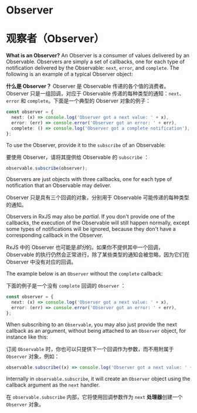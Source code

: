 # Observer

# 观察者（Observer）

**What is an Observer?** An Observer is a consumer of values delivered by an Observable. Observers are simply a set of callbacks, one for each type of notification delivered by the Observable: `next`, `error`, and `complete`. The following is an example of a typical Observer object:

**什么是 Observer？** Observer 是 Observable 传递的各个值的消费者。 Observer 只是一组回调，对应于 Observable 传递的每种类型的通知：`next`、`error` 和 `complete`。下面是一个典型的 Observer 对象的例子：

```ts
const observer = {
  next: (x) => console.log('Observer got a next value: ' + x),
  error: (err) => console.error('Observer got an error: ' + err),
  complete: () => console.log('Observer got a complete notification'),
};
```

To use the Observer, provide it to the `subscribe` of an Observable:

要使用 Observer，请将其提供给 Observable 的 `subscribe` ：

```ts
observable.subscribe(observer);
```

<span class="informal">Observers are just objects with three callbacks, one for each type of notification that an Observable may deliver.</span>

<span class="informal"> Observer 只是具有三个回调的对象，分别用于 Observable 可能传递的每种类型的通知。</span>

Observers in RxJS may also be _partial_. If you don't provide one of the callbacks, the execution of the Observable will still happen normally, except some types of notifications will be ignored, because they don't have a corresponding callback in the Observer.

RxJS 中的 Observer 也可能是*部分*的。如果你不提供其中一个回调，Observable 的执行仍然会正常进行，除了某些类型的通知会被忽略，因为它们在 Observer 中没有对应的回调。

The example below is an `Observer` without the `complete` callback:

下面的例子是一个没有 `complete` 回调的 `Observer` ：

```ts
const observer = {
  next: (x) => console.log('Observer got a next value: ' + x),
  error: (err) => console.error('Observer got an error: ' + err),
};
```

When subscribing to an `Observable`, you may also just provide the next callback as an argument, without being attached to an `Observer` object, for instance like this:

订阅 `Observable` 时，你也可以只提供下一个回调作为参数，而不用附属于 `Observer` 对象，例如：

```ts
observable.subscribe((x) => console.log('Observer got a next value: ' + x));
```

Internally in `observable.subscribe`, it will create an `Observer` object using the callback argument as the `next` handler.

在 `observable.subscribe` 内部，它将使用回调参数作为 `next` **处理器**创建一个 `Observer` 对象。
